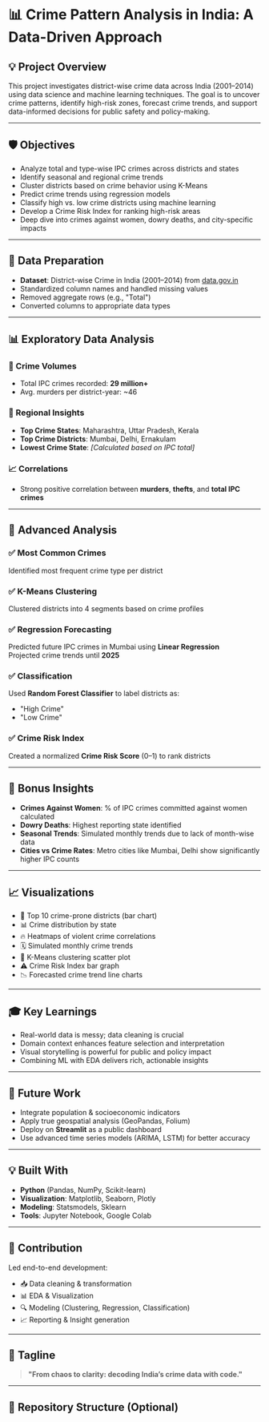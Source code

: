 # 📊 Crime Pattern Analysis in India: A Data-Driven Approach

## 💡 Project Overview
This project investigates district-wise crime data across India (2001–2014) using data science and machine learning techniques. The goal is to uncover crime patterns, identify high-risk zones, forecast crime trends, and support data-informed decisions for public safety and policy-making.

---

## 🛡️ Objectives

- Analyze total and type-wise IPC crimes across districts and states
- Identify seasonal and regional crime trends
- Cluster districts based on crime behavior using K-Means
- Predict crime trends using regression models
- Classify high vs. low crime districts using machine learning
- Develop a Crime Risk Index for ranking high-risk areas
- Deep dive into crimes against women, dowry deaths, and city-specific impacts

---

## 🔄 Data Preparation

- **Dataset**: District-wise Crime in India (2001–2014) from [data.gov.in](https://data.gov.in)
- Standardized column names and handled missing values
- Removed aggregate rows (e.g., "Total")
- Converted columns to appropriate data types

---

## 📊 Exploratory Data Analysis

### 🧮 Crime Volumes
- Total IPC crimes recorded: **29 million+**
- Avg. murders per district-year: ~46

### 📍 Regional Insights
- **Top Crime States**: Maharashtra, Uttar Pradesh, Kerala
- **Top Crime Districts**: Mumbai, Delhi, Ernakulam
- **Lowest Crime State**: *[Calculated based on IPC total]*

### 📈 Correlations
- Strong positive correlation between **murders**, **thefts**, and **total IPC crimes**

---

## 📝 Advanced Analysis

### ✅ Most Common Crimes
Identified most frequent crime type per district

### ✅ K-Means Clustering
Clustered districts into 4 segments based on crime profiles

### ✅ Regression Forecasting
Predicted future IPC crimes in Mumbai using **Linear Regression**  
Projected crime trends until **2025**

### ✅ Classification
Used **Random Forest Classifier** to label districts as:
- "High Crime"
- "Low Crime"

### ✅ Crime Risk Index
Created a normalized **Crime Risk Score** (0–1) to rank districts

---

## 📅 Bonus Insights

- **Crimes Against Women**: % of IPC crimes committed against women calculated
- **Dowry Deaths**: Highest reporting state identified
- **Seasonal Trends**: Simulated monthly trends due to lack of month-wise data
- **Cities vs Crime Rates**: Metro cities like Mumbai, Delhi show significantly higher IPC counts

---

## 📈 Visualizations

- 📍 Top 10 crime-prone districts (bar chart)
- 📊 Crime distribution by state
- 🔥 Heatmaps of violent crime correlations
- 🗓️ Simulated monthly crime trends
- 🧩 K-Means clustering scatter plot
- ⚠️ Crime Risk Index bar graph
- 📉 Forecasted crime trend line charts

---

## 🎓 Key Learnings

- Real-world data is messy; data cleaning is crucial
- Domain context enhances feature selection and interpretation
- Visual storytelling is powerful for public and policy impact
- Combining ML with EDA delivers rich, actionable insights

---

## 🚀 Future Work

- Integrate population & socioeconomic indicators
- Apply true geospatial analysis (GeoPandas, Folium)
- Deploy on **Streamlit** as a public dashboard
- Use advanced time series models (ARIMA, LSTM) for better accuracy

---

## 💡 Built With

- **Python** (Pandas, NumPy, Scikit-learn)
- **Visualization**: Matplotlib, Seaborn, Plotly
- **Modeling**: Statsmodels, Sklearn
- **Tools**: Jupyter Notebook, Google Colab

---

## 🌟 Contribution

Led end-to-end development:
- 📥 Data cleaning & transformation  
- 📊 EDA & Visualization  
- 🔍 Modeling (Clustering, Regression, Classification)  
- 📈 Reporting & Insight generation

---

## 🎡 Tagline

> **"From chaos to clarity: decoding India’s crime data with code."**

---

## 📁 Repository Structure (Optional)


